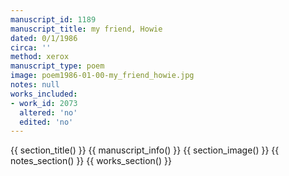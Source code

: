 ```yaml
---
manuscript_id: 1189
manuscript_title: my friend, Howie
dated: 0/1/1986
circa: ''
method: xerox
manuscript_type: poem
image: poem1986-01-00-my_friend_howie.jpg
notes: null
works_included:
- work_id: 2073
  altered: 'no'
  edited: 'no'
---
```


{{ section_title() }}
{{ manuscript_info() }}
{{ section_image() }}
{{ notes_section() }}
{{ works_section() }}
